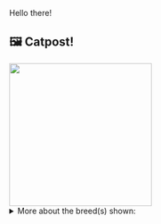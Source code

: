 Hello there!



## 🖼️ Catpost!

<sub>
    <img src="https://cdn2.thecatapi.com/images/afc0MNLCE.jpg" height="256">
</sub>


<details>
<summary>More about the breed(s) shown:</summary>

Breed: Toyger

Description: The Toyger has a sweet, calm personality and is generally friendly. He's outgoing enough to walk on a leash, energetic enough to play fetch and other interactive games, and confident enough to get along with other cats and friendly dogs.

Links:
<ul>
  <li>CFA None available</li>
  <li>Wikipedia https://en.wikipedia.org/wiki/Toyger</li>
</ul> 

</details>
